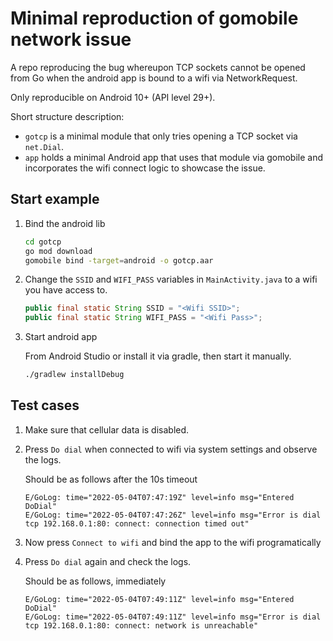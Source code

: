 # Minimal reproduction of gomobile network issue

A repo reproducing the bug whereupon TCP sockets cannot be opened from Go when the android app is bound to a wifi via NetworkRequest.

Only reproducible on Android 10+ (API level 29+).

Short structure description:

- `gotcp` is a minimal module that only tries opening a TCP socket via `net.Dial`.
- `app` holds a minimal Android app that uses that module via gomobile and incorporates the wifi connect logic to showcase the issue.

## Start example

1. Bind the android lib

    ```sh
    cd gotcp
    go mod download
    gomobile bind -target=android -o gotcp.aar
    ```

1. Change the `SSID` and `WIFI_PASS` variables in `MainActivity.java` to a wifi you have access to.

    ```java
    public final static String SSID = "<Wifi SSID>";
    public final static String WIFI_PASS = "<Wifi Pass>";
    ```

1. Start android app

    From Android Studio or install it via gradle, then start it manually.

    ```sh
    ./gradlew installDebug
    ```

## Test cases

1. Make sure that cellular data is disabled.
1. Press `Do dial` when connected to wifi via system settings and observe the logs.

    Should be as follows after the 10s timeout

    ```text
    E/GoLog: time="2022-05-04T07:47:19Z" level=info msg="Entered DoDial"
    E/GoLog: time="2022-05-04T07:47:26Z" level=info msg="Error is dial tcp 192.168.0.1:80: connect: connection timed out"
    ```

1. Now press `Connect to wifi` and bind the app to the wifi programatically
1. Press `Do dial` again and check the logs.

    Should be as follows, immediately

    ```text
    E/GoLog: time="2022-05-04T07:49:11Z" level=info msg="Entered DoDial"
    E/GoLog: time="2022-05-04T07:49:11Z" level=info msg="Error is dial tcp 192.168.0.1:80: connect: network is unreachable"
    ```
